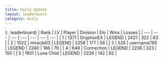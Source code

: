 ```yaml
---
title: Daily Update
layout: leaderboard
category: daily
---
```


{: .leaderboard}
| Rank | LV | Player | Division | Elo | Wins | Losses |
| --- | --- | --- | --- | --- | --- | --- |
| <span data-change="0">1</span> | 1371 | <span title="ID: 315148">GryphonEX</span> | LEGEND | <span data-change="13">2421</span> | <span data-change="5">322</span> | <span data-change="0">63</span> |
| <span data-change="0">2</span> | 1022 | <span title="ID: 416373">miracle03</span> | LEGEND | <span data-change="7">2256</span> | <span data-change="1">177</span> | <span data-change="0">58</span> |
| <span data-change="2">3</span> | 526 | <span title="ID: 188640">username765</span> | LEGEND | <span data-change="37">2240</span> | <span data-change="6">166</span> | <span data-change="0">79</span> |
| <span data-change="2">4</span> | 648 | <span title="ID: 539711">Connection</span> | LEGEND | <span data-change="35">2236</span> | <span data-change="17">323</span> | <span data-change="4">150</span> |
| <span data-change="-2">5</span> | 1801 | <span title="ID: 164871">Luna Child</span> | LEGEND | <span data-change="-5">2226</span> | <span data-change="2">142</span> | <span data-change="1">62</span> |